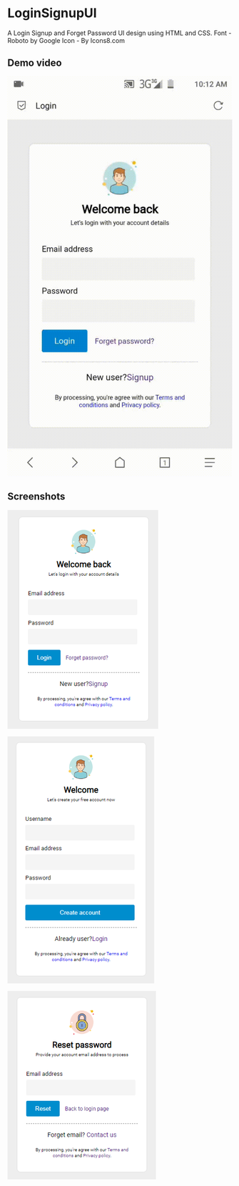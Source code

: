 # LoginSignupUI
A Login Signup and Forget Password UI design using HTML and CSS.
Font - Roboto by Google
Icon - By Icons8.com
## Demo video
![Demo](https://github.com/ovidas00/LoginSignupUI/raw/main/Demo/full_demo.gif)
## Screenshots
![LoginSc](https://github.com/ovidas00/LoginSignupUI/raw/main/Demo/login_sc.PNG)

![LoginSc](https://github.com/ovidas00/LoginSignupUI/raw/main/Demo/signup_sc.PNG)

![LoginSc](https://github.com/ovidas00/LoginSignupUI/raw/main/Demo/forget_sc.PNG)

